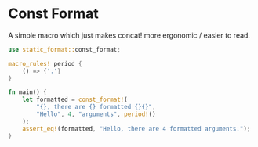 # Const Format

A simple macro which just makes concat! more ergonomic / easier to read.

```rust
use static_format::const_format;

macro_rules! period {
    () => {'.'}
}

fn main() {
    let formatted = const_format!(
        "{}, there are {} formatted {}{}",
        "Hello", 4, "arguments", period!()
    );
    assert_eq!(formatted, "Hello, there are 4 formatted arguments.");
}
```